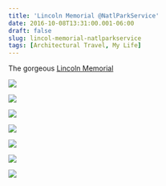 ```yaml
---
title: 'Lincoln Memorial @NatlParkService'
date: 2016-10-08T13:31:00.001-06:00
draft: false
slug: lincol-memorial-natlparkservice
tags: [Architectural Travel, My Life]
---
```


The gorgeous [Lincoln Memorial](https://www.nps.gov/linc/index.htm)  
  

![](/images/blog/legacy/DSC03522%2B%2528Large%2529.JPG)

  

![](/images/blog/legacy/DSC03524%2B%2528Large%2529.JPG)

  

![](/images/blog/legacy/DSC03528%2B%2528Large%2529.JPG)

  

![](/images/blog/legacy/DSC03531%2B%2528Large%2529.JPG)

  

![](/images/blog/legacy/DSC03532%2B%2528Large%2529.JPG)

  

![](/images/blog/legacy/DSC03533%2B%2528Large%2529.JPG)

  

![](/images/blog/legacy/057%2B%2528Large%2529.JPG)